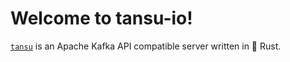 # Welcome to tansu-io!

[`tansu`] is an Apache Kafka API compatible server written in 🦀 Rust.

[`tansu`]: https://github.com/tansu-io
